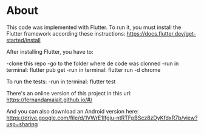 # About

This code was implemented with Flutter. To run it, you must install the Flutter framework according these instructions: https://docs.flutter.dev/get-started/install

After installing Flutter, you have to:

-clone this repo
-go to the folder where de code was clonned
-run in terminal: flutter pub get 
-run in terminal: flutter run -d chrome

To run the tests: 
-run in terminal: flutter test

There's an online version of this project in this url: https://fernandamaiait.github.io/#/

And you can also download an Android version here: https://drive.google.com/file/d/1VWrE1Ifgju-ntRTFpBScz8zDyKfdxR7b/view?usp=sharing
